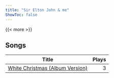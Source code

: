 ```yaml
---
title: "Sir Elton John & me"
ShowToc: false
---
```


{{< more >}}

## Songs
Title | Plays 
----- | -----: 
[White Christmas (Album Version)](/songs/white-christmas-album-version) | 3

